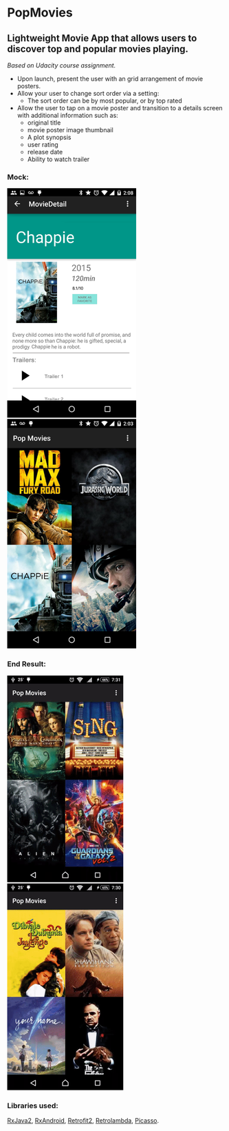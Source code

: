 # PopMovies
## Lightweight Movie App that allows users to discover top and popular movies playing.


*Based on Udacity course assignment.*

- Upon launch, present the user with an grid arrangement of movie posters.
- Allow your user to change sort order via a setting:
  - The sort order can be by most popular, or by top rated
- Allow the user to tap on a movie poster and transition to a details screen with additional information such as:
  - original title
  - movie poster image thumbnail
  - A plot synopsis 
  - user rating 
  - release date
  - Ability to watch trailer


### Mock:
<img src="https://github.com/IvanLepi/PopularMovies/blob/master/screenshots/Phone_detail_with_settings_mockup.png?raw=true" width="300" height="533" /> <img src="https://github.com/IvanLepi/PopularMovies/blob/master/screenshots/Phone_main_mockup.png?raw=true" width="300" height="533"/>



### End Result:
<img src="https://github.com/IvanLepi/PopularMovies/blob/master/screenshots/details.gif?raw=true"/>  <img src="https://github.com/IvanLepi/PopularMovies/blob/master/screenshots/sort.gif?raw=true"/>

### Libraries used:
[RxJava2][1], [RxAndroid][3], [Retrofit2][2], [Retrolambda][4], [Picasso][5].


[1]: https://github.com/ReactiveX/RxJava
[2]: https://github.com/square/retrofit	
[3]: https://github.com/ReactiveX/RxAndroid
[4]: https://github.com/orfjackal/retrolambda
[5]: https://github.com/square/picasso
